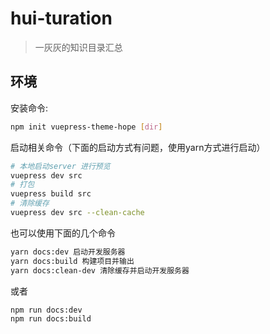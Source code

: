 # hui-turation

> 一灰灰的知识目录汇总

## 环境

安装命令:

```bash
npm init vuepress-theme-hope [dir]
```

启动相关命令（下面的启动方式有问题，使用yarn方式进行启动）

```bash
# 本地启动server 进行预览
vuepress dev src
# 打包
vuepress build src
# 清除缓存
vuepress dev src --clean-cache
```

也可以使用下面的几个命令

```bash
yarn docs:dev 启动开发服务器
yarn docs:build 构建项目并输出
yarn docs:clean-dev 清除缓存并启动开发服务器
```

或者

```bash
npm run docs:dev
npm run docs:build
```


